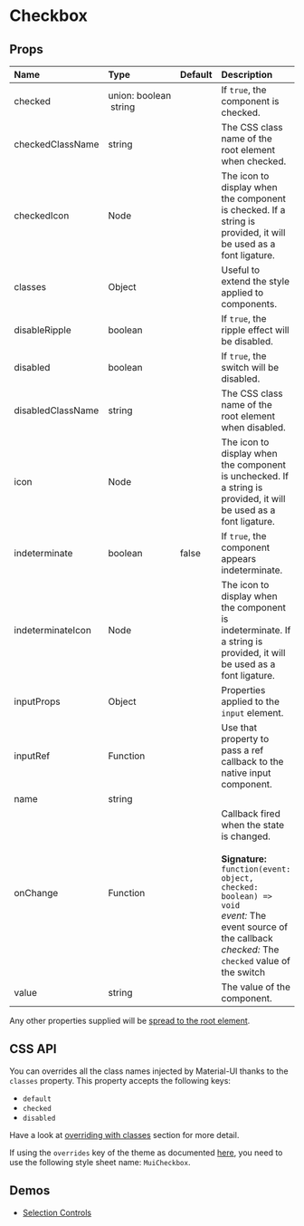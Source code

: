 <!--- This documentation is automatically generated, do not try to edit it. -->

# Checkbox



## Props
| Name | Type | Default | Description |
|:-----|:-----|:--------|:------------|
| checked | union:&nbsp;boolean<br>&nbsp;string<br> |  | If `true`, the component is checked. |
| checkedClassName | string |  | The CSS class name of the root element when checked. |
| checkedIcon | Node |  | The icon to display when the component is checked. If a string is provided, it will be used as a font ligature. |
| classes | Object |  | Useful to extend the style applied to components. |
| disableRipple | boolean |  | If `true`, the ripple effect will be disabled. |
| disabled | boolean |  | If `true`, the switch will be disabled. |
| disabledClassName | string |  | The CSS class name of the root element when disabled. |
| icon | Node |  | The icon to display when the component is unchecked. If a string is provided, it will be used as a font ligature. |
| indeterminate | boolean | false | If `true`, the component appears indeterminate. |
| indeterminateIcon | Node | <IndeterminateCheckBoxIcon /> | The icon to display when the component is indeterminate. If a string is provided, it will be used as a font ligature. |
| inputProps | Object |  | Properties applied to the `input` element. |
| inputRef | Function |  | Use that property to pass a ref callback to the native input component. |
| name | string |  |  |
| onChange | Function |  | Callback fired when the state is changed.<br><br>**Signature:**<br>`function(event: object, checked: boolean) => void`<br>*event:* The event source of the callback<br>*checked:* The `checked` value of the switch |
| value | string |  | The value of the component. |

Any other properties supplied will be [spread to the root element](/customization/api#spread).

## CSS API

You can overrides all the class names injected by Material-UI thanks to the `classes` property.
This property accepts the following keys:
- `default`
- `checked`
- `disabled`

Have a look at [overriding with classes](/customization/overrides#overriding-with-classes)
section for more detail.

If using the `overrides` key of the theme as documented
[here](/customization/themes#customizing-all-instances-of-a-component-type),
you need to use the following style sheet name: `MuiCheckbox`.

## Demos

- [Selection Controls](/demos/selection-controls)


